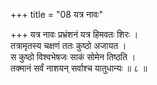 +++
title = "08 यत्र नावः"

+++
यत्र नावः प्रभ्रंशनं यत्र हिमवतः शिरः ।  
तत्रामृतस्य चक्षणं ततः कुष्ठो अजायत ।  
स कुष्ठो विश्वभेषजः साकं सोमेन तिष्ठति ।  
तक्मानं सर्वं नाशयन् सर्वाश्च यातुधान्यः ॥ ८ ॥
